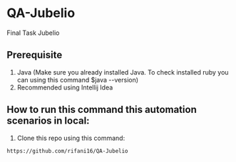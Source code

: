# QA-Jubelio
Final Task Jubelio

## Prerequisite
1. Java (Make sure you already installed Java. To check installed ruby you can using this command $java --version)
2. Recommended using Intellij Idea

## How to run this command this automation scenarios in local:
1. Clone this repo using this command:
```
https://github.com/rifani16/QA-Jubelio
```
